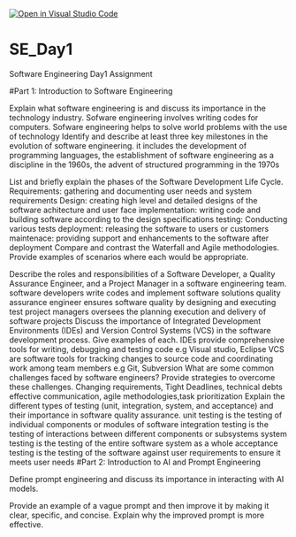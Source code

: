[![Open in Visual Studio Code](https://classroom.github.com/assets/open-in-vscode-2e0aaae1b6195c2367325f4f02e2d04e9abb55f0b24a779b69b11b9e10269abc.svg)](https://classroom.github.com/online_ide?assignment_repo_id=18389927&assignment_repo_type=AssignmentRepo)
# SE_Day1
Software Engineering Day1 Assignment

#Part 1: Introduction to Software Engineering

Explain what software engineering is and discuss its importance in the technology industry. 
Sofware engineering involves writing codes for computers. 
Sofware engineering helps to solve world problems with the use of technology
Identify and describe at least three key milestones in the evolution of software engineering.
 it includes the development of programming languages, the establishment of software engineering as a discipline in the 1960s, the advent of structured programming in the 1970s

List and briefly explain the phases of the Software Development Life Cycle.
Requirements: gathering and documenting user needs and system requirements
Design: creating high level and detailed designs of the software achitecture and user face
implementation: writing code and building software according to the design specifications
testing: Conducting various tests 
deployment: releasing the software to users or customers
maintenace: providing support and enhancements to the software after deployment
Compare and contrast the Waterfall and Agile methodologies. Provide examples of scenarios where each would be appropriate.


Describe the roles and responsibilities of a Software Developer, a Quality Assurance Engineer, and a Project Manager in a software engineering team.
software developers write codes and implement software solutions
quality assurance engineer ensures software quality by designing and executing test
project managers oversees the planning execution and delivery of software projects
Discuss the importance of Integrated Development Environments (IDEs) and Version Control Systems (VCS) in the software development process. Give examples of each.
IDEs provide comprehensive tools for writing, debugging and testing code e.g Visual studio, Eclipse
VCS are software tools for tracking changes to source code and coordinating work among team members e.g Git, Subversion
What are some common challenges faced by software engineers? Provide strategies to overcome these challenges.
Changing requirements, Tight Deadlines, technical debts
effective communication, agile methodologies,task prioritization
Explain the different types of testing (unit, integration, system, and acceptance) and their importance in software quality assurance.
unit testing is the testing of individual components or modules of software
integration testing is the testing of interactions between different components or subsystems
system testing is the testing of the entire software system as a whole
acceptance testing is the testing of the software against user requirements to ensure it meets user needs
#Part 2: Introduction to AI and Prompt Engineering


Define prompt engineering and discuss its importance in interacting with AI models.


Provide an example of a vague prompt and then improve it by making it clear, specific, and concise. Explain why the improved prompt is more effective.
